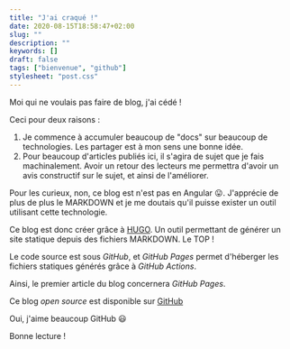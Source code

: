```yaml
---
title: "J'ai craqué !"
date: 2020-08-15T18:58:47+02:00
slug: ""
description: ""
keywords: []
draft: false
tags: ["bienvenue", "github"]
stylesheet: "post.css"
---
```


Moi qui ne voulais pas faire de blog, j'ai cédé !

Ceci pour deux raisons :
1) Je commence à accumuler beaucoup de "docs" sur beaucoup de technologies. Les partager est à mon sens une bonne idée.
2) Pour beaucoup d'articles publiés ici, il s'agira de sujet que je fais machinalement. Avoir un retour des lecteurs me permettra d'avoir un avis constructif sur le sujet, et ainsi de l'améliorer.

Pour les curieux, non, ce blog est n'est pas en Angular :stuck_out_tongue:.
J'apprécie de plus de plus le MARKDOWN et je me doutais qu'il puisse exister un outil utilisant cette technologie.

Ce blog est donc créer grâce à [HUGO](https://gohugo.io/).
Un outil permettant de générer un site statique depuis des fichiers MARKDOWN. Le TOP !

Le code source est sous _GitHub_, et _GitHub Pages_ permet d'héberger les fichiers statiques générés grâce à _GitHub Actions_.

Ainsi, le premier article du blog concernera _GitHub Pages_.

Ce blog _open source_ est disponible sur [GitHub](https://github.com/Juu-/blog)

Oui, j'aime beaucoup GitHub :smiley: 

Bonne lecture !
